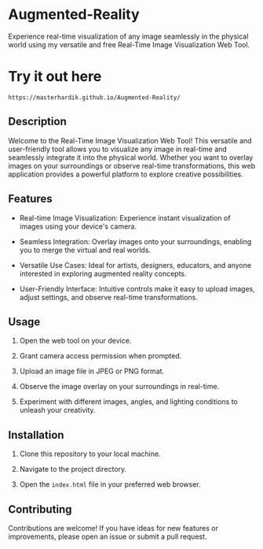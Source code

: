 # Augmented-Reality

Experience real-time visualization of any image seamlessly in the physical world using my versatile and free Real-Time Image Visualization Web Tool.

# Try it out here

    https://masterhardik.github.io/Augmented-Reality/

## Description

Welcome to the Real-Time Image Visualization Web Tool! This versatile and user-friendly tool allows you to visualize any image in real-time and seamlessly integrate it into the physical world. Whether you want to overlay images on your surroundings or observe real-time transformations, this web application provides a powerful platform to explore creative possibilities.

## Features

- Real-time Image Visualization: Experience instant visualization of images using your device's camera.

- Seamless Integration: Overlay images onto your surroundings, enabling you to merge the virtual and real worlds.

- Versatile Use Cases: Ideal for artists, designers, educators, and anyone interested in exploring augmented reality concepts.

- User-Friendly Interface: Intuitive controls make it easy to upload images, adjust settings, and observe real-time transformations.

## Usage

1. Open the web tool on your device.

2. Grant camera access permission when prompted.

3. Upload an image file in JPEG or PNG format.

4. Observe the image overlay on your surroundings in real-time.

5. Experiment with different images, angles, and lighting conditions to unleash your creativity.

## Installation

1. Clone this repository to your local machine.

2. Navigate to the project directory.

3. Open the `index.html` file in your preferred web browser.

## Contributing

Contributions are welcome! If you have ideas for new features or improvements, please open an issue or submit a pull request.
